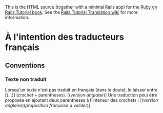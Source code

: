 This is the HTML source (together with a minimal Rails app) for the [Ruby on Rails Tutorial book](http://ruby.railstutorial.org/ruby-on-rails-tutorial-book). See the [Rails Tutorial Translation wiki](https://github.com/mhartl/rails_tutorial_translation/wiki) for more information.

# À l'intention des traducteurs français

## Conventions

### Texte non traduit

Lorsqu'un texte n'est pas traduit en français (dans le doute), le laisser entre [(...)] (crochet + parenthèses).
	[(_version anglaise_)]
Une traduction peut être proposée en ajoutant deux parenthèses à l'intérieur des crochets :
	[(_version anglaise_)(_proposition française à valider_)]